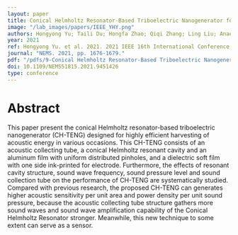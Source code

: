 ```yaml
---
layout: paper
title: Conical Helmholtz Resonator-Based Triboelectric Nanogenerator for Harvesting of Acoustic energy
image: "/lab_images/papers/IEEE_YHY.png"
authors: Hongyong Yu; Taili Du; Hongfa Zhao; Qiqi Zhang; Ling Liu; Anaeli Elibariki Mtui; Yue Huang; Xiu Xiao; Minyi Xu
year: 2021
ref: Hongyong Yu. et al. 2021. 2021 IEEE 16th International Conference on Nano/Micro Engineered and Molecular Systems.
journal: "NEMS. 2021, pp. 1676-1679."
pdf: "/pdfs/9-Conical Helmholtz Resonator-Based Triboelectric Nanogenerator.pdf"
doi: 10.1109/NEMS51815.2021.9451426
type: conference
---
```


# Abstract

This paper present the conical Helmholtz resonator-based triboelectric nanogenerator (CH-TENG) designed for highly efficient harvesting of acoustic energy in various occasions. This CH-TENG consists of an acoustic collecting tube, a conical Helmholtz resonant cavity and an aluminum film with uniform distributed pinholes, and a dielectric soft film with one side ink-printed for electrode. Furthermore, the effects of resonant cavity structure, sound wave frequency, sound pressure level and sound collection tube on the performance of CH-TENG are systematically studied. Compared with previous research, the proposed CH-TENG can generates higher acoustic sensitivity per unit area and power density per unit sound pressure, because the acoustic collecting tube structure gathers more sound waves and sound wave amplification capability of the Conical Helmholtz Resonator stronger. Meanwhile, this new technique to some extent can serve as a sensor.